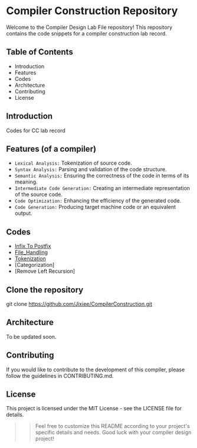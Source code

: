 # Compiler Construction Repository 
Welcome to the Compiler Design Lab File repository! This repository contains the code snippets for a compiler construction lab record.

## Table of Contents
- Introduction
- Features
- Codes
- Architecture
- Contributing
- License

## Introduction
Codes for CC lab record

## Features (of a compiler)
- `Lexical Analysis:` Tokenization of source code.
- `Syntax Analysis:` Parsing and validation of the code structure.
- `Semantic Analysis:` Ensuring the correctness of the code in terms of its meaning.
- `Intermediate Code Generation:` Creating an intermediate representation of the source code.
- `Code Optimization:` Enhancing the efficiency of the generated code.
- `Code Generation:` Producing target machine code or an equivalent output.

## Codes
- [Infix To Postfix](Codes/Infix_To_Postfix.cpp)
- [File_Handling](Codes/File_Handling.cpp)
- [Tokenization](Codes/Tokenization.cpp)
- [Categorization]
- [Remove Left Recursion]

## Clone the repository
git clone https://github.com/Jixiee/CompilerConstruction.git

## Architecture
To be updated soon.

## Contributing
If you would like to contribute to the development of this compiler, please follow the guidelines in CONTRIBUTING.md.

## License
This project is licensed under the MIT License - see the LICENSE file for details.

>> Feel free to customize this README according to your project's specific details and needs. Good luck with your compiler design project!
